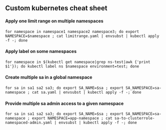 ## Custom kubernetes cheat sheet

#### Apply one limit range on multiple namespaces
```console
for namespace in namespace1 namespace2 namespace3; do export NAMESPACE=$namespace ; cat limitrange.yaml | envsubst | kubectl apply -f -; done
```

#### Apply label on some namespaces
```console
for namespace in $(kubectl get namespace|grep ns-test|awk {'print $1'}); do kubectl label ns $namespace environment=test; done
```

#### Create multiple sa in a global namespace
```console
for sa in sa1 sa2 sa3; do export SA_NAME=$sa ; export SA_NAMESPACE=sa-namespace ; cat sa.yaml | envsubst | kubectl apply -f -; done
```

#### Provide multiple sa admin access to a given namespace
```console
for sa in sa1 sa2 sa3; do export SA_NAME=$sa ; export SA_NAMESPACE=sa-namespace ; export NAMESPACE=app-namespace ; cat sa-to-clusterrole-namespaced-admin.yaml | envsubst | kubectl apply -f -; done
```
